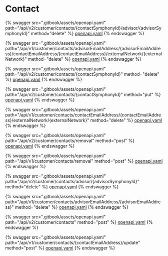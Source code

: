 # Contact

{% swagger src=".gitbook/assets/openapi.yaml" path="/api/v2/customer/contacts/{contactSymphonyId}/advisor/{advisorSymphonyId}" method="delete" %}
[openapi.yaml](.gitbook/assets/openapi.yaml)
{% endswagger %}

{% swagger src=".gitbook/assets/openapi.yaml" path="/api/v1/customer/contacts/advisorEmailAddress/{advisorEmailAddress}/contactEmailAddress/{contactEmailAddress}/externalNetwork/{externalNetwork}" method="delete" %}
[openapi.yaml](.gitbook/assets/openapi.yaml)
{% endswagger %}

{% swagger src=".gitbook/assets/openapi.yaml" path="/api/v2/customer/contacts/{contactSymphonyId}" method="delete" %}
[openapi.yaml](.gitbook/assets/openapi.yaml)
{% endswagger %}

{% swagger src=".gitbook/assets/openapi.yaml" path="/api/v2/customer/contacts/{contactSymphonyId}" method="put" %}
[openapi.yaml](.gitbook/assets/openapi.yaml)
{% endswagger %}

{% swagger src=".gitbook/assets/openapi.yaml" path="/api/v1/customer/contacts/contactEmailAddress/{contactEmailAddress}/externalNetwork/{externalNetwork}" method="delete" %}
[openapi.yaml](.gitbook/assets/openapi.yaml)
{% endswagger %}

{% swagger src=".gitbook/assets/openapi.yaml" path="/api/v2/customer/contacts/removal" method="post" %}
[openapi.yaml](.gitbook/assets/openapi.yaml)
{% endswagger %}

{% swagger src=".gitbook/assets/openapi.yaml" path="/api/v1/customer/contacts/removal" method="post" %}
[openapi.yaml](.gitbook/assets/openapi.yaml)
{% endswagger %}

{% swagger src=".gitbook/assets/openapi.yaml" path="/api/v2/customer/contacts/advisor/{advisorSymphonyId}" method="delete" %}
[openapi.yaml](.gitbook/assets/openapi.yaml)
{% endswagger %}

{% swagger src=".gitbook/assets/openapi.yaml" path="/api/v1/customer/contacts/advisorEmailAddress/{advisorEmailAddress}" method="delete" %}
[openapi.yaml](.gitbook/assets/openapi.yaml)
{% endswagger %}

{% swagger src=".gitbook/assets/openapi.yaml" path="/api/v2/customer/contacts" method="post" %}
[openapi.yaml](.gitbook/assets/openapi.yaml)
{% endswagger %}

{% swagger src=".gitbook/assets/openapi.yaml" path="/api/v1/customer/contacts/{contactEmailAddress}/update" method="post" %}
[openapi.yaml](.gitbook/assets/openapi.yaml)
{% endswagger %}
